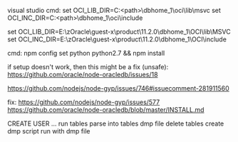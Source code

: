 
visual studio cmd:
set OCI_LIB_DIR=C:\<path>\dbhome_1\oci\lib\msvc
set OCI_INC_DIR=C:\<path>\dbhome_1\oci\include

set OCI_LIB_DIR=E:\zOracle\guest-x\product\11.2.0\dbhome_1\OCI\lib\MSVC
set OCI_INC_DIR=E:\zOracle\guest-x\product\11.2.0\dbhome_1\OCI\include

cmd:
npm config set python python2.7 && npm install


if setup doesn't work, then this might be a fix (unsafe):
https://github.com/oracle/node-oracledb/issues/18


https://github.com/nodejs/node-gyp/issues/746#issuecomment-281911560

fix:
https://github.com/nodejs/node-gyp/issues/577
https://github.com/oracle/node-oracledb/blob/master/INSTALL.md




CREATE USER ...
run tables
parse into tables
dmp file
delete tables
create dmp script
run with dmp file